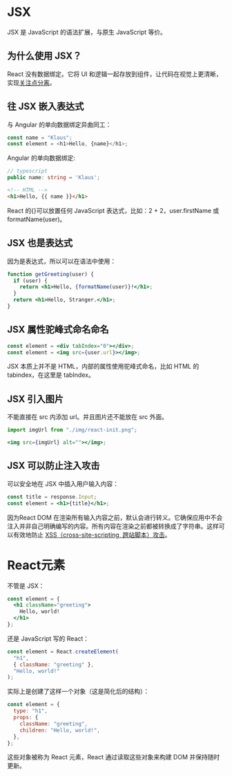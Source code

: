 # JSX

JSX 是 JavaScript 的语法扩展，与原生 JavaScript 等价。

## 为什么使用 JSX？

React 没有数据绑定。它将 UI 和逻辑一起存放到组件，让代码在视觉上更清晰，实现[关注点分离](https://zh.wikipedia.org/wiki/关注点分离)。

## 往 JSX 嵌入表达式

与 Angular 的单向数据绑定异曲同工：

```javascript
const name = "Klaus";
const element = <h1>Hello, {name}</h1>;
```

Angular 的单向数据绑定:

```typescript
// typescript
public name: string = 'Klaus';
```

```html
<!-- HTML -->
<h1>Hello, {{ name }}</h1>
```

React 的{}可以放置任何 JavaScript 表达式，比如：2 + 2，user.firstName 或 formatName(user)。

## JSX 也是表达式

因为是表达式，所以可以在语法中使用：

```jsx
function getGreeting(user) {
  if (user) {
    return <h1>Hello, {formatName(user)}!</h1>;
  }
  return <h1>Hello, Stranger.</h1>;
}
```

## JSX 属性驼峰式命名命名

```jsx
const element = <div tabIndex="0"></div>;
const element = <img src={user.url}></img>;
```

JSX 本质上并不是 HTML，内部的属性使用驼峰式命名，比如 HTML 的 tabindex，在这里是 tabIndex。

## JSX 引入图片

不能直接在 src 内添加 url。并且图片还不能放在 src 外面。

```jsx
import imgUrl from "./img/react-init.png";

<img src={imgUrl} alt=""></img>;
```

## JSX 可以防止注入攻击

可以安全地在 JSX 中插入用户输入内容：

```jsx
const title = response.Input;
const element = <h1>{title}</h1>;
```

因为React DOM 在渲染所有输入内容之前，默认会进行转义。它确保应用中不会注入并非自己明确编写的内容。所有内容在渲染之前都被转换成了字符串。这样可以有效地防止 [XSS（cross-site-scripting, 跨站脚本）攻击](https://zh.wikipedia.org/wiki/跨網站指令碼)。

# React元素

不管是 JSX：

```jsx
const element = {
  <h1 className="greeting">
    Hello, world!
  </h1>
};
```

还是 JavaScript 写的 React：

```jsx
const element = React.createElement(
  "h1",
  { className: "greeting" },
  "Hello, world!"
);
```

实际上是创建了这样一个对象（这是简化后的结构）：

```jsx
const element = {
  type: "h1",
  props: {
    className: "greeting",
    children: "Hello, world!",
  },
};
```

这些对象被称为 React 元素，React 通过读取这些对象来构建 DOM 并保持随时更新。